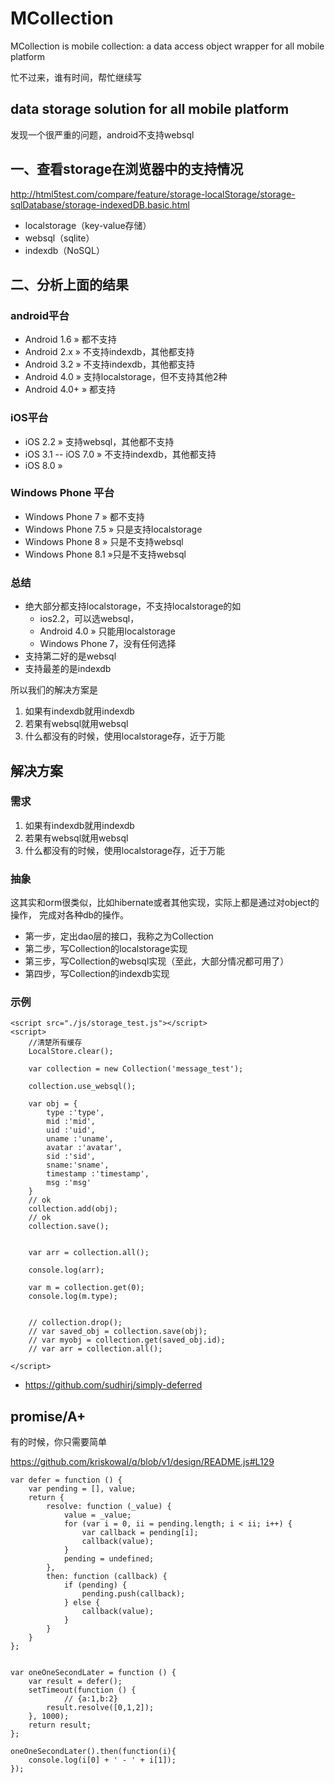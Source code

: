 MCollection
===========

MCollection is mobile collection: a data access object wrapper for all mobile platform

忙不过来，谁有时间，帮忙继续写


##  data storage solution for all mobile platform

发现一个很严重的问题，android不支持websql

##  一、查看storage在浏览器中的支持情况

http://html5test.com/compare/feature/storage-localStorage/storage-sqlDatabase/storage-indexedDB.basic.html


- localstorage（key-value存储）
- websql（sqlite）
- indexdb（NoSQL）

## 二、分析上面的结果

### android平台

- Android 1.6 »	都不支持
- Android 2.x »	不支持indexdb，其他都支持
- Android 3.2 » 不支持indexdb，其他都支持
- Android 4.0 » 支持localstorage，但不支持其他2种
- Android 4.0+ » 都支持

### iOS平台

- iOS 2.2 » 支持websql，其他都不支持
- iOS 3.1 -- iOS 7.0 » 不支持indexdb，其他都支持
- iOS 8.0 »

### Windows Phone 平台

- Windows Phone 7 	»	都不支持
- Windows Phone 7.5 »	只是支持localstorage
- Windows Phone 8 	»	只是不支持websql
- Windows Phone 8.1 »只是不支持websql

### 总结

- 绝大部分都支持localstorage，不支持localstorage的如
	- ios2.2，可以选websql，
	- Android 4.0 » 只能用localstorage
	- Windows Phone 7，没有任何选择
- 支持第二好的是websql
- 支持最差的是indexdb

所以我们的解决方案是

1. 如果有indexdb就用indexdb
1. 若果有websql就用websql
1. 什么都没有的时候，使用localstorage存，近于万能


## 解决方案

### 需求

1. 如果有indexdb就用indexdb
1. 若果有websql就用websql
1. 什么都没有的时候，使用localstorage存，近于万能

### 抽象

这其实和orm很类似，比如hibernate或者其他实现，实际上都是通过对object的操作，
完成对各种db的操作。

- 第一步，定出dao层的接口，我称之为Collection
- 第二步，写Collection的localstorage实现
- 第三步，写Collection的websql实现（至此，大部分情况都可用了）
- 第四步，写Collection的indexdb实现

### 示例

```
<script src="./js/storage_test.js"></script>
<script>
	//清楚所有缓存
	LocalStore.clear();
	
	var collection = new Collection('message_test');
	
	collection.use_websql();
	
	var obj = {
		type :'type',
		mid :'mid',
		uid :'uid',
		uname :'uname',
		avatar :'avatar',
		sid :'sid',
		sname:'sname',
		timestamp :'timestamp',
		msg :'msg'
	}
	// ok
	collection.add(obj);
	// ok
	collection.save();
	
	
	var arr = collection.all();
	
	console.log(arr);
	
	var m = collection.get(0);
	console.log(m.type);
	
	
	// collection.drop();
 	// var saved_obj = collection.save(obj);
	// var myobj = collection.get(saved_obj.id);
	// var arr = collection.all();
	
</script>
```


- https://github.com/sudhirj/simply-deferred


## promise/A+

有的时候，你只需要简单

https://github.com/kriskowal/q/blob/v1/design/README.js#L129

```
var defer = function () {
    var pending = [], value;
    return {
        resolve: function (_value) {
            value = _value;
            for (var i = 0, ii = pending.length; i < ii; i++) {
                var callback = pending[i];
                callback(value);
            }
            pending = undefined;
        },
        then: function (callback) {
            if (pending) {
                pending.push(callback);
            } else {
                callback(value);
            }
        }
    }
};


var oneOneSecondLater = function () {
    var result = defer();
    setTimeout(function () {
			// {a:1,b:2}
        result.resolve([0,1,2]);
    }, 1000);
    return result;
};

oneOneSecondLater().then(function(i){
	console.log(i[0] + ' - ' + i[1]);
});
```


